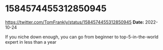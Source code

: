 # 1584574455312850945
https://twitter.com/TomFrankly/status/1584574455312850945
**Date:** 2022-10-24

If you niche down enough, you can go from beginner to top-5-in-the-world expert in less than a year
